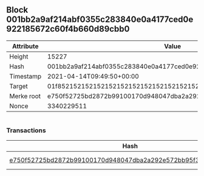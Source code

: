 ## Block 001bb2a9af214abf0355c283840e0a4177ced0e922185672c60f4b660d89cbb0

Attribute | Value
--- | ---
Height | 15227
Hash | 001bb2a9af214abf0355c283840e0a4177ced0e922185672c60f4b660d89cbb0
Timestamp | 2021-04-14T09:49:50+00:00
Target | 01f8521521521521521521521521521521521521521521521521521521521521
Merke root | e750f52725bd2872b99100170d948047dba2a292e572bb95f3ec82e8388c3d7f
Nonce | 3340229511

```

```

### Transactions

Hash | Amount
--- | ---
[e750f52725bd2872b99100170d948047dba2a292e572bb95f3ec82e8388c3d7f](e750f52725bd2872b99100170d948047dba2a292e572bb95f3ec82e8388c3d7f.md) | 10.00000000 SKEPTI 

